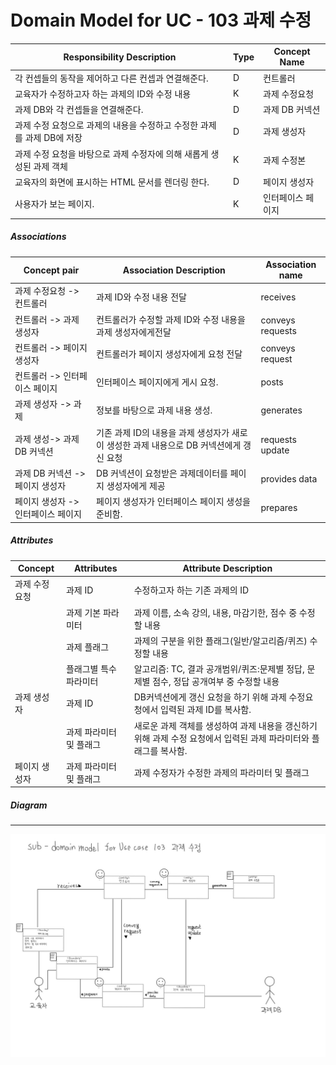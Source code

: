 # Domain Model for UC - 103 과제 수정

| Responsibility Description                                   | Type | Concept Name      |
| ------------------------------------------------------------ | ---- | ----------------- |
| 각 컨셉들의 동작을 제어하고 다른 컨셉과 연결해준다.          | D    | 컨트롤러          |
| 교육자가 수정하고자 하는 과제의 ID와 수정 내용               | K    | 과제 수정요청     |
| 과제 DB와 각 컨셉들을 연결해준다.                            | D    | 과제 DB 커넥션    |
| 과제 수정 요청으로 과제의 내용을 수정하고 수정한 과제를 과제 DB에 저장 | D    | 과제 생성자       |
| 과제 수정 요청을 바탕으로 과제 수정자에 의해 새롭게 생성된 과제 객체 | K    | 과제 수정본       |
| 교육자의 화면에 표시하는 HTML 문서를 렌더링 한다.            | D    | 페이지 생성자     |
| 사용자가 보는 페이지.                                        | K    | 인터페이스 페이지 |

##### Associations

| Concept pair                       | Association Description                                      | Association name |
| ---------------------------------- | ------------------------------------------------------------ | ---------------- |
| 과제 수정요청 -> 컨트롤러          | 과제 ID와 수정 내용 전달                                     | receives         |
| 컨트롤러 -> 과제 생성자            | 컨트롤러가 수정할 과제 ID와 수정 내용을 과제 생성자에게전달  | conveys requests |
| 컨트롤러 -> 페이지 생성자          | 컨트롤러가 페이지 생성자에게 요청 전달                       | conveys request  |
| 컨트롤러 -> 인터페이스 페이지      | 인터페이스 페이지에게 게시 요청.                             | posts            |
| 과제 생성자 -> 과제                | 정보를 바탕으로 과제 내용 생성.                              | generates        |
| 과제 생성-> 과제 DB 커넥션         | 기존 과제 ID의 내용을 과제 생성자가 새로이 생성한 과제 내용으로 DB 커넥션에게 갱신 요청 | requests update  |
| 과제 DB 커넥션 -> 페이지 생성자    | DB 커넥션이 요청받은 과제데이터를 페이지 생성자에게 제공     | provides data    |
| 페이지 생성자 -> 인터페이스 페이지 | 페이지 생성자가 인터페이스 페이지 생성을 준비함.             | prepares         |

##### Attributes

| Concept        | Attributes              | Attribute Description                                        |
| -------------- | ----------------------- | ------------------------------------------------------------ |
| 과제 수정 요청 | 과제 ID                 | 수정하고자 하는 기존 과제의 ID                               |
|                | 과제 기본 파라미터      | 과제 이름, 소속 강의,  내용, 마감기한, 점수 중 수정할 내용   |
|                | 과제 플래그             | 과제의 구분을 위한 플래그(일반/알고리즘/퀴즈) 수정할 내용    |
|                | 플래그별 특수 파라미터  | 알고리즘: TC, 결과 공개범위/퀴즈:문제별 정답, 문제별 점수, 정답 공개여부 중 수정할 내용 |
| 과제 생성자    | 과제 ID                 | DB커넥션에게 갱신 요청을 하기 위해 과제 수정요청에서 입력된 과제 ID를 복사함. |
|                | 과제 파라미터 및 플래그 | 새로운 과제 객체를 생성하여 과제 내용을 갱신하기 위해 과제 수정 요청에서 입력된 과제 파라미터와 플래그를 복사함. |
| 페이지 생성자  | 과제 파라미터 및 플래그 | 과제 수정자가 수정한 과제의 파라미터 및 플래그               |

##### Diagram
-------
![DM103](img/Sub%20DM%20diagram%20for%20UC%20-%20103%20과제%20수정.jpg)